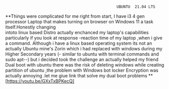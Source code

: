                                                      UBUNTU  21.04 LTS
**Things were complicated for me right from start, I have i3 4 gen processor Laptop 
that makes turning on browser on Windows 11 a task itself.Honestly changing    
intoto linux based Distro actually enchanced my laptop's capabilities particularly if you look at response -reaction time of my laptop ,when i give a command.
Although i have a linux based operating system its not an actually Ubuntu
mine's Zorin which i had replaced with windows during my Higher Secondary years (- similar to ubuntu with terminal commands and sudo apt--)
but i decided took the challenge an actually helped my friend Dual boot with ubuntu
there was the risk of deleting windows while creating  partition of ubuntu ,the problem with Windows bot locker Encryption was actually annoying .let me giue link that solve my dual boot problems **
                                                      [https://youtu.be/GXxTxBPKecQ]
                          
